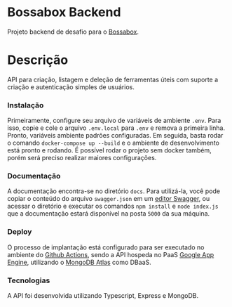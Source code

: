 # Bossabox Backend 

Projeto backend de desafio para o [Bossabox](https://bossabox.com/).

# Descrição

API para criação, listagem e deleção de ferramentas úteis com suporte a criação e autenticação simples de usuários.

### Instalação

Primeiramente, configure seu arquivo de variáveis de ambiente `.env`.
Para isso, copie e cole o arquivo `.env.local` para `.env` e remova a primeira linha. Pronto, variáveis ambiente padrões configuradas.
Em seguida, basta rodar o comando `docker-compose up --build` e o ambiente de desenvolvimento está pronto e rodando.
É possível rodar o projeto sem docker também, porém será preciso realizar maiores configurações.

### Documentação  
  
A documentação encontra-se no diretório `docs`.
Para utilizá-la, você pode copiar o conteúdo do arquivo `swagger.json` em um [editor Swagger](https://editor.swagger.io/), ou acessar o diretório e executar os comandos `npm install` e `node index.js` que a documentação estará disponível na posta `5000` da sua máquina.

### Deploy

O processo de implantação está configurado para ser executado no ambiente do [Github Actions](https://docs.github.com/en/actions), sendo a API hospeda no PaaS [Google App Engine](https://cloud.google.com/appengine), utilizando o [MongoDB Atlas](https://www.mongodb.com/cloud/atlas) como DBaaS.

### Tecnologias

A API foi desenvolvida utilizando Typescript, Express e MongoDB.